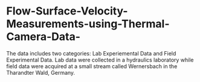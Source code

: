 # Flow-Surface-Velocity-Measurements-using-Thermal-Camera-Data-
The data includes two categories: Lab Experiemental Data and Field Experimental Data. Lab data were collected in a hydraulics laboratory while field data were acquired at a small stream called Wernersbach in the Tharandter Wald, Germany.
